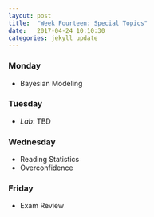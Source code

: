 ```yaml
---
layout: post
title:  "Week Fourteen: Special Topics"
date:   2017-04-24 10:10:30
categories: jekyll update
---
```


### Monday
- Bayesian Modeling

### Tuesday
- *Lab*: TBD

### Wednesday
- Reading Statistics
- Overconfidence

### Friday
- Exam Review

